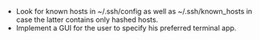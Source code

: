* Look for known hosts in ~/.ssh/config as well as ~/.ssh/known_hosts in case
  the latter contains only hashed hosts.
* Implement a GUI for the user to specify his preferred terminal app.
